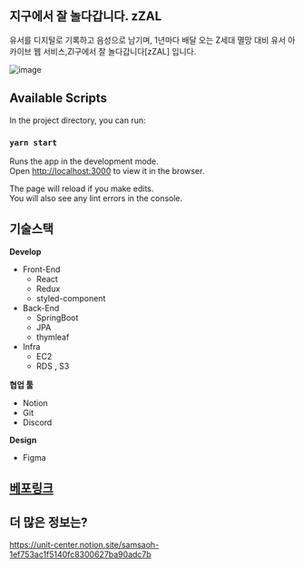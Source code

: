 
## 지구에서 잘 놀다갑니다. zZAL

유서를 디지털로 기록하고 음성으로 남기며,
1년마다 배달 오는 Z세대 멸망 대비 유서 아카이브 웹 서비스,Zl구에서 잘 놀다갑니다[zZAL] 입니다.

![image](https://user-images.githubusercontent.com/70322673/227754326-05c71a68-0ddf-44cb-b85a-cb25b8daa397.png)

## Available Scripts

In the project directory, you can run:

### `yarn start`

Runs the app in the development mode.\
Open [http://localhost:3000](http://localhost:3000) to view it in the browser.

The page will reload if you make edits.\
You will also see any lint errors in the console.

## 기술스택

**Develop**

- Front-End
    - React
    - Redux
    - styled-component
- Back-End
    - SpringBoot
    - JPA
    - thymleaf
- Infra
    - EC2
    - RDS , S3

**협업 툴**

- Notion
- Git
- Discord

**Design**

- Figma

## [베포링크](https://z-zal-front.vercel.app/)

## 더 많은 정보는?
https://unit-center.notion.site/samsaoh-1ef753ac1f5140fc8300627ba90adc7b
